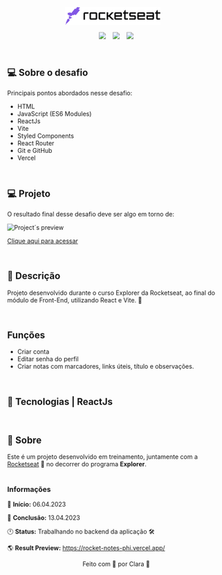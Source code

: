 <div align="center">
<img width="220px" src="https://raw.githubusercontent.com/Rocketseat/awesome/master/assets/logo_rocketseat.png" alt="">&nbsp;&nbsp;&nbsp;
<img width="150px" src="https://www.rocketseat.com.br/_next/image?url=%2Fassets%2Flogos%2Fexplorer.svg&w=256&q=75"  alt="">
<br>
<p align="center">
<img src="https://img.shields.io/github/last-commit/Clara-Pacheco/rocketNotes-Front-end"/>&nbsp;&nbsp;&nbsp;
<img src="https://img.shields.io/github/repo-size/Clara-Pacheco/rocketNotes-Front-end"/>&nbsp;&nbsp;&nbsp;
<img src="https://img.shields.io/github/languages/count/Clara-Pacheco/rocketNotes-Front-end"/>


</div>

<br>

## 💻 Sobre o desafio

Principais pontos abordados nesse desafio:

- HTML
- JavaScript (ES6 Modules)
- ReactJs
- Vite
- Styled Components
- React Router
- Git e GitHub
- Vercel

<br>

## 💻 Projeto

O resultado final desse desafio deve ser algo em torno de:

![Project´s preview]()

[Clique aqui para acessar](https://rocket-notes-phi.vercel.app/)

<br>

## 📜 Descrição 


Projeto desenvolvido durante o curso Explorer da Rocketseat, ao final do módulo de Front-End, utilizando React e Vite. 🚀

<br>

## Funções

- Criar conta
- Editar senha do perfil
- Criar notas com marcadores, links úteis, título e observações.

<br>

## 🧪 Tecnologias | ReactJs 

<br>

##  📕 Sobre  

<p>Este é um projeto desenvolvido em treinamento, juntamente com a <a  href="https://www.rocketseat.com.br">Rocketseat</a> 🚀  no decorrer do programa <b>Explorer</b>.  

<br>
<br>

### Informações  

📅 **Início:** 06.04.2023

📅 **Conclusão:** 13.04.2023

🕛 **Status:** Trabalhando no backend da aplicação 🛠

🌎 **Result Preview:** https://rocket-notes-phi.vercel.app/

<div align="center">
Feito com 💜 por Clara 🚀
</div>
</p>
























